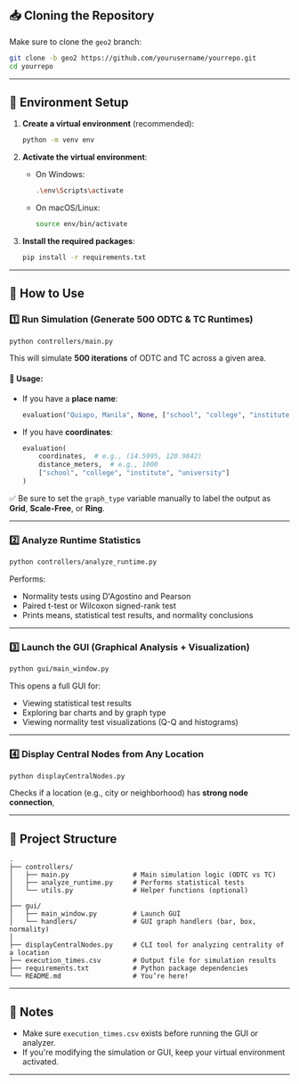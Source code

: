 ## 📥 Cloning the Repository

Make sure to clone the `geo2` branch:

```bash
git clone -b geo2 https://github.com/yourusername/yourrepo.git
cd yourrepo
```

---

## 🔧 Environment Setup

1. **Create a virtual environment** (recommended):
   ```bash
   python -m venv env
   ```

2. **Activate the virtual environment**:

   - On Windows:
     ```bash
     .\env\Scripts\activate
     ```

   - On macOS/Linux:
     ```bash
     source env/bin/activate
     ```

3. **Install the required packages**:
   ```bash
   pip install -r requirements.txt
   ```

---

## 🚀 How to Use

### 1️⃣ Run Simulation (Generate 500 ODTC & TC Runtimes)

```bash
python controllers/main.py
```

This will simulate **500 iterations** of ODTC and TC across a given area.

#### 🔹 Usage:
- If you have a **place name**:
  ```python
  evaluation("Quiapo, Manila", None, ["school", "college", "institute", "university"])
  ```
- If you have **coordinates**:
  ```python
  evaluation(
      coordinates,  # e.g., (14.5995, 120.9842)
      distance_meters,  # e.g., 1000
      ["school", "college", "institute", "university"]
  )
  ```

✅ Be sure to set the `graph_type` variable manually to label the output as **Grid**, **Scale-Free**, or **Ring**.

---

### 2️⃣ Analyze Runtime Statistics

```bash
python controllers/analyze_runtime.py
```

Performs:
- Normality tests using D'Agostino and Pearson
- Paired t-test or Wilcoxon signed-rank test
- Prints means, statistical test results, and normality conclusions

---

### 3️⃣ Launch the GUI (Graphical Analysis + Visualization)

```bash
python gui/main_window.py
```

This opens a full GUI for:
- Viewing statistical test results
- Exploring bar charts and by graph type
- Viewing normality test visualizations (Q-Q and histograms)

---

### 4️⃣ Display Central Nodes from Any Location

```bash
python displayCentralNodes.py
```

Checks if a location (e.g., city or neighborhood) has **strong node connection**,

---

## 📁 Project Structure

```
.
├── controllers/
│   ├── main.py                # Main simulation logic (ODTC vs TC)
│   ├── analyze_runtime.py     # Performs statistical tests
│   └── utils.py               # Helper functions (optional)
│
├── gui/
│   ├── main_window.py         # Launch GUI
│   └── handlers/              # GUI graph handlers (bar, box, normality)
│
├── displayCentralNodes.py     # CLI tool for analyzing centrality of a location
├── execution_times.csv        # Output file for simulation results
├── requirements.txt           # Python package dependencies
└── README.md                  # You’re here!
```

---

## 📌 Notes

- Make sure `execution_times.csv` exists before running the GUI or analyzer.
- If you're modifying the simulation or GUI, keep your virtual environment activated.

---
